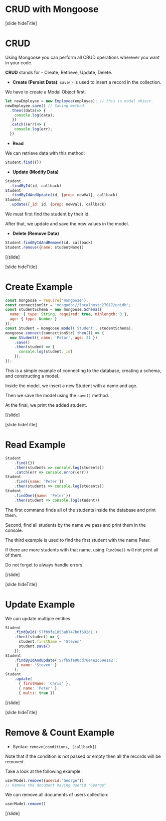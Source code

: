 # CRUD with Mongoose

[slide hideTitle]

# CRUD

Using Mongoose you can perform all CRUD operations wherever you want in your code.

**CRUD** stands for - Create, Retrieve, Update, Delete.

- **Create (Persist Data)**: `save()` is used to insert a record in the collection.

We have to create a Modal Object first.

``` js
let newEmployee = new Employee(employee); // this is modal object.
newEmployee.save() // Saving method
  .then((data)=> {
    console.log(data);
   })
  .catch((err)=> {
    console.log(err);
  })
```

- **Read**

We can retrieve data with this method:

``` js
Student.find({})
```

- **Update (Modify Data)**

``` js
Student
  .findById(id, callback)
Student
  .findByIdAndUpdate(id, {prop: newVal}, callback)
Student
  .update({_id: id, {prop: newVal}, callback)
```

We must first find the student by their id.

After that, we update and save the new values in the model.

- **Delete (Remove Data)**

``` js
Student.findByIdAndRemove(id, callback)
Student.remove({name: studentName})
```


[/slide]

[slide hideTitle]

# Create Example

``` js
const mongoose = require('mongoose');
const connectionStr = 'mongodb://localhost:27017/unidb';
const studentSchema = new mongoose.Schema({
  name: { type: String, required: true, minlength: 3 },
  age: { type: Number }
});
const Student = mongoose.model('Student', studentSchema);
mongoose.connect(connectionStr).then(() => {
  new Student({ name: 'Petar', age: 21 })
    .save()
    .then(student => {
      console.log(student._id)
    });
});
```

This is a simple example of connecting to the database, creating a schema, and constructing a model.

Inside the model, we insert a new Student with a name and age.

Then we save the model using the `save()` method.

At the final, we print the added student.


[/slide]

[slide hideTitle]

# Read Example

``` js
Student
    .find({})
    .then(students => console.log(students))
    .catch(err => console.error(err))
Student
    .find({name: 'Peter'})
    .then(students => console.log(students))
Student
    .findOne({name: 'Peter'})
    .then(student => console.log(student))
```

The first command finds all of the students inside the database and print them.

Second, find all students by the name we pass and print them in the console.

The third example is used to find the first student with the name Peter. 

If there are more students with that name, using `FindOne()` will not print all of them.

Do not forget to always handle errors.

[/slide]

[slide hideTitle]

# Update Example

We can update multiple entities.

``` js
Student
    .findById('57fb9fe1853ab747b0f692d1')
    .then((student) => { 
      student.firstName = 'Steven'
      student.save()
    });
Student
    .findByIdAndUpdate('57fb9fe90cd76e4e2c59e1a2',
     { name: 'Steven' }
    );
Student
    .update(
      { firstName: 'Chris' },
      { name: 'Peter' },
      { multi: true })
```

[/slide]


[slide hideTitle]

# Remove & Count Example

- Syntax: `remove(conditions, [callback])`

Note that if the condition is not passed or empty then all the records will be removed.

Take a look at the following example:

``` js
userModel.remove({userid:"George"})
// Remove the document having userid "George"
```

We can remove all documents of users collection:

``` js
userModel.remove()
```

[/slide]
